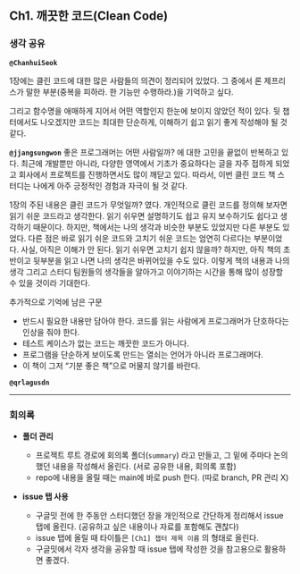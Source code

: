 ## **Ch1. 깨끗한 코드(Clean Code)**

### **생각 공유**

**`@ChanhuiSeok`**

1장에는 클린 코드에 대한 많은 사람들의 의견이 정리되어 있었다. 그 중에서 론 제프리스가 말한 부분(중복을 피하라. 한 기능만 수행하라.)을 기억하고 싶다.

그리고 함수명을 애매하게 지어서 어떤 역할인지 한눈에 보이지 않았던 적이 있다. 뒷 챕터에서도 나오겠지만 코드는 최대한 단순하게, 이해하기 쉽고 읽기 좋게 작성해야 될 것 같다.

**`@jjangsungwon`** 
좋은 프로그래머는 어떤 사람일까? 에 대한 고민을 끝없이 반복하고 있다. 최근에 개발뿐만 아니라, 다양한 영역에서 기초가 중요하다는 글을 자주 접하게 되었고 회사에서 프로젝트를 진행하면서도 많이 깨닫고 있다. 따라서, 이번 클린 코드 책 스터디는 나에게 아주 긍정적인 경험과 자극이 될 것 같다.

1장의 주된 내용은 클린 코드가 무엇일까? 였다. 개인적으로 클린 코드를 정의해 보자면 읽기 쉬운 코드라고 생각한다. 읽기 쉬우면 설명하기도 쉽고 유지 보수하기도 쉽다고 생각하기 때문이다. 하지만, 책에서는 나의 생각과 비슷한 부분도 있었지만 다른 부분도 있었다. 다른 점은 바로 읽기 쉬운 코드와 고치기 쉬운 코드는 엄연히 다르다는 부분이었다. 사실, 아직은 이해가 안 된다. 읽기 쉬우면 고치기 쉽지 않을까? 하지만, 아직 책의 초반이고 뒷부분을 읽고 나면 나의 생각은 바뀌어있을 수도 있다. 이렇게 책의 내용과 나의 생각 그리고 스터디 팀원들의 생각들을 알아가고 이야기하는 시간을 통해 많이 성장할 수 있을 것이라 기대한다.

추가적으로 기억에 남은 구문
- 반드시 필요한 내용만 담아야 한다. 코드를 읽는 사람에게 프로그래머가 단호하다는 인상을 줘야 한다.
- 테스트 케이스가 없는 코드는 깨끗한 코드가 아니다.
- 프로그램을 단순하게 보이도록 만드는 열쇠는 언어가 아니라 프로그래머다.
- 이 책이 그저 “기분 좋은 책”으로 머물지 않기를 바란다.

**`@qrlagusdn`** 


---

### **회의록**

- **폴더 관리**
  - 프로젝트 루트 경로에 회의록 폴더(`summary`) 라고 만들고, 그 밑에 주마다 논의했던 내용을 작성해서 올린다. (서로 공유한 내용, 회의록 포함)
  - repo에 내용을 올릴 때는 main에 바로 push 한다. (따로 branch, PR 관리 X)

- **issue 탭 사용**
  - 구글밋 전에 한 주동안 스터디했던 장을 개인적으로 간단하게 정리해서 issue 탭에 올린다. (공유하고 싶은 내용이나 자료를 포함해도 괜찮다)
  - issue 탭에 올릴 때 타이틀은 `[Ch1] 챕터 제목 이름` 의 형태로 올린다.
  - 구글밋에서 각자 생각을 공유할 때 issue 탭에 작성한 것을 참고용으로 활용하면 좋겠다.
